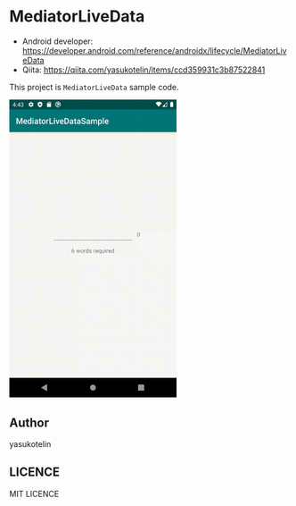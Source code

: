 # MediatorLiveData

- Android developer: https://developer.android.com/reference/androidx/lifecycle/MediatorLiveData
- Qiita: https://qiita.com/yasukotelin/items/ccd359931c3b87522841

This project is `MediatorLiveData` sample code.

<img src="./image/record-200222164307.gif" alt="screen shot" width="300px">

## Author

yasukotelin

## LICENCE

MIT LICENCE
